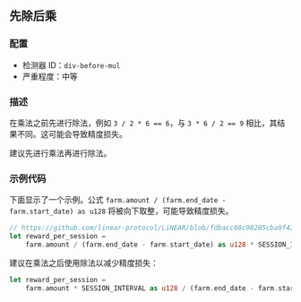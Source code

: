 
## 先除后乘

### 配置

* 检测器 ID：`div-before-mul`
* 严重程度：中等

### 描述

在乘法之前先进行除法，例如 `3 / 2 * 6 == 6`，与 `3 * 6 / 2 == 9` 相比，其结果不同。这可能会导致精度损失。

建议先进行乘法再进行除法。

### 示例代码

下面显示了一个示例。公式 `farm.amount / (farm.end_date - farm.start_date) as u128` 将被向下取整，可能导致精度损失。

```rust
// https://github.com/linear-protocol/LiNEAR/blob/fdbacc68c98205cba9f42c130d464ab3114257b6/contracts/linear/src/farm.rs#L125
let reward_per_session =
    farm.amount / (farm.end_date - farm.start_date) as u128 * SESSION_INTERVAL as u128;
```

建议在乘法之后使用除法以减少精度损失：

```rust
let reward_per_session =
    farm.amount * SESSION_INTERVAL as u128 / (farm.end_date - farm.start_date) as u128;
```
